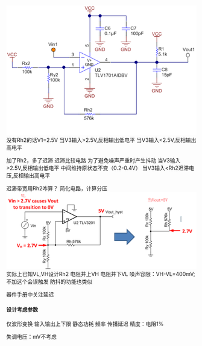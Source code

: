 ![](Pasted%20image%2020231219153111.png)
没有Rh2的话V1=2.5V
	当V3输入>2.5V,反相输出低电平
	当V3输入<2.5V,反相输出高电平

加了Rh2，多了迟滞
	迟滞比较电路
	为了避免噪声严重时产生抖动
		当V3输入>2.5V,反相输出低电平
		中间维持原状态不变（0.2-0.4V）
		当V3输入<Rh2迟滞电压,反相输出高电平

迟滞带宽用Rh2咋算？
	简化电路，计算分压
![](Pasted%20image%2020231219160000.png)
实际上已知VL,VH设计Rh2
	电阻并上VH
	电阻并下VL
噪声容限：VH-VL=400mV; 不加这个会误触发
防抖的功能也类似

器件手册中关注延迟

#### 设计考虑参数
仅波形变换
	输入输出上下限
	静态功耗
	频率
	传播延迟
	精度：电阻1%

失调电压：mV不考虑